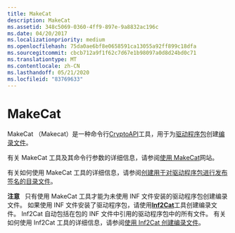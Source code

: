 ```yaml
---
title: MakeCat
description: MakeCat
ms.assetid: 348c5069-0360-4ff9-897e-9a8832ac196c
ms.date: 04/20/2017
ms.localizationpriority: medium
ms.openlocfilehash: 75da0ae6bf8e0658591ca13055a92ff899c18dfa
ms.sourcegitcommit: cbcb712a9f1f62c7d67e1b98097a0d8d24bd0c71
ms.translationtype: MT
ms.contentlocale: zh-CN
ms.lasthandoff: 05/21/2020
ms.locfileid: "83769633"
---
```

# <a name="makecat"></a>MakeCat


MakeCat （Makecat）是一种命令行[CryptoAPI](https://docs.microsoft.com/windows/win32/seccrypto/cryptography-portal)工具，用于为[驱动程序包](https://docs.microsoft.com/windows-hardware/drivers/install/driver-packages)创建[编录文件](https://docs.microsoft.com/windows-hardware/drivers/install/catalog-files)。

有关 MakeCat 工具及其命令行参数的详细信息，请参阅[使用 MakeCat](https://docs.microsoft.com/windows/win32/seccrypto/using-makecat)网站。

有关如何使用 MakeCat 工具的详细信息，请参阅[创建用于对驱动程序包进行发布签名的目录文件](https://docs.microsoft.com/windows-hardware/drivers/install/creating-a-catalog-file-for-release-signing-a-driver-package)。

**注意**   只有使用 MakeCat 工具才能为未使用 INF 文件安装的驱动程序包创建编录文件。 如果使用 INF 文件安装了驱动程序包，请使用[**Inf2Cat**](inf2cat.md)工具创建编录文件。 Inf2Cat 自动包括在包的 INF 文件中引用的驱动程序包中的所有文件。 有关如何使用 Inf2Cat 工具的详细信息，请参阅[使用 Inf2Cat 创建编录文件](https://docs.microsoft.com/windows-hardware/drivers/install/using-inf2cat-to-create-a-catalog-file)。

 

 

 





